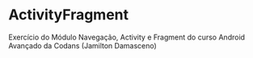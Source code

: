 # ActivityFragment
Exercício do Módulo Navegação, Activity e Fragment do curso Android Avançado da Codans (Jamilton Damasceno)
